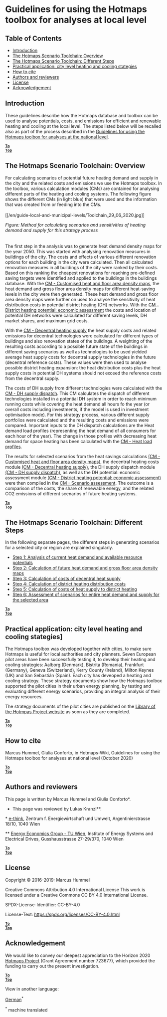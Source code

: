 <h1>Guidelines for using the Hotmaps toolbox for analyses at local level</h1>

## Table of Contents
* [Introduction](#introduction)
* [The Hotmaps Scenario Toolchain: Overview](#the-hotmaps-scenario-toolchain-overview)
* [The Hotmaps Scenario Toolchain: Different Steps](#the-hotmaps-scenario-toolchain-different-steps)
* [Practical application: city level heating and cooling stategies](#practical-application-city-level-heating-and-cooling-stategies)
* [How to cite](#how-to-cite)
* [Authors and reviewers](#authors-and-reviewers)
* [License](#license)
* [Acknowledgement](#acknowledgement)


## Introduction

These guidelines describe how the Hotmaps database and toolbox can be used to analyse potentials, costs, and emissions for efficient and renewable heating and cooling at the local level. The steps listed below will be recalled also as part of the process described in the [Guidelines for using the Hotmaps toolbox for analyses at the national level](https://wiki.hotmaps.hevs.ch/en/guide-national-level-comprehensive-assessment-eed#introduction).


<code><ins>**[To Top](#table-of-contents)**</ins></code>

## The Hotmaps Scenario Toolchain: Overview

For calculating scenarios of potential future heating demand and supply in the city and the related costs and emissions we use the Hotmaps toolbox. In the toolbox, various calculation modules (CMs) are contained for analysing different parts of the heating and cooling systems. The following figure shows the different CMs (in light blue) that were used and the information that was created from or feeding into the CMs.
<br/>  
[[/en/guide-local-and-municipal-levels/Toolchain_29_06_2020.jpg]]
  
*Figure: Method for calculating scenarios and sensitivities of heating demand and supply for this strategy process*
<br/>  
<br/>
The first step in the analysis was to generate heat demand density maps for the year 2050. This was started with analysing renovation measures in buildings of the city. The costs and effects of various different renovation options for each building in the city were calculated. Then all calculated renovation measures in all buildings of the city were ranked by their costs. Based on this ranking the cheapest renovations for reaching pre-defined saving targets were identified and applied to the buildings in the buildings database. With the [CM - Customised heat and floor area density maps](https://wiki.hotmaps.hevs.ch/en/CM-Customized-heat-and-floor-area-density-maps), the heat demand and gross floor area density maps for different heat-saving levels in the city were then generated.
These heat demand and gross floor area density maps were further on used to analyse the sensitivity of heat distribution costs in potential district heating (DH) networks. With the [CM - District heating potential: economic assessment](https://wiki.hotmaps.hevs.ch/en/CM-District-heating-potential-economic-assessment) the costs and location of potential DH networks were calculated for different saving levels, DH market shares, and maximum grid costs.

With the [CM - Decentral heating supply](https://wiki.hotmaps.hevs.ch/en/CM-Decentral-heating-supply) the heat supply costs and related emissions for decentral technologies were calculated for different types of buildings and also renovation states of the buildings. A weighting of the resulting costs according to a possible future state of the buildings in different saving scenarios as well as technologies to be used yielded average heat supply costs for decentral supply technologies in the future (decentral reference costs). These values were then used to analyse possible district heating expansion: the heat distribution costs plus the heat supply costs in potential DH systems should not exceed the reference costs from the decentral supply.

The costs of DH supply from different technologies were calculated with the [CM - DH supply dispatch](https://wiki.hotmaps.hevs.ch/en/CM-District-heating-supply-dispatch). This CM calculates the dispatch of different technologies installed in a potential DH system in order to reach minimum running costs while covering the heat demand all hours fo the year (or overall costs including investments, if the model is used in investment optimisation mode). For this strategy process, various different supply portfolios were calculated and the resulting costs and emissions were compared. Important inputs to the DH dispatch calculations are the Heat demand load profiles (representing the heat demand of all consumers for each hour of the year). The change in those profiles with decreasing heat demand for space heating has been calculated with the [CM - Heat load profiles](https://wiki.hotmaps.hevs.ch/en/CM-Heat-load-profiles).

The results for selected scenarios from the heat savings calculations [(CM - Customised heat and floor area density maps)](https://wiki.hotmaps.hevs.ch/en/CM-Customized-heat-and-floor-area-density-maps), the decentral heating costs module [(CM - Decentral heating supply)](https://wiki.hotmaps.hevs.ch/en/CM-Decentral-heating-supply), the DH supply dispatch module [(CM - DH supply dispatch)](https://wiki.hotmaps.hevs.ch/en/CM-District-heating-supply-dispatch), as well as the DH potential: economic assessment module [(CM - District heating potential: economic assessment)](https://wiki.hotmaps.hevs.ch/en/CM-District-heating-potential-economic-assessment) were then compiled in the [CM - Scenario assessment](https://wiki.hotmaps.hevs.ch/en/CM-Scenario-assessment). The outcome is a comparison of the costs, the share of renewable energy, and the related CO2 emissions of different scenarios of future heating systems.


<code><ins>**[To Top](#table-of-contents)**</ins></code>

## The Hotmaps Scenario Toolchain: Different Steps

In the following separate pages, the different steps in generating scenarios for a selected city or region are explained singularly.

* [Step 1: Analysis of current heat demand and available resource potentials](https://wiki.hotmaps.hevs.ch/en/Step-1-Analysis-of-current-heat-demand-and-available-resource-potentials)
* [Step 2: Calculation of future heat demand and gross floor area density maps](https://wiki.hotmaps.hevs.ch/en/Step-2-Calculation-of-future-heat-demand-and-gross-floor-area-density-maps)
* [Step 3: Calculation of costs of decentral heat supply](https://wiki.hotmaps.hevs.ch/en/Step-3-Calculation-of-costs-of-decentral-heat-supply)
* [Step 4: Calculation of district heating distribution costs](https://wiki.hotmaps.hevs.ch/en/Step-4-Calculation-of-district-heating-distribution-costs)
* [Step 5: Calculation of costs of heat supply to district heating](https://wiki.hotmaps.hevs.ch/en/Step-5-Calculation-of-costs-of-heat-supply-to-district-heating)
* [Step 6: Assessment of scenarios for entire heat demand and supply for the selected area](https://wiki.hotmaps.hevs.ch/en/Step-6-Assessment-of-scenarios-for-entire-heat-demand-and-supply-for-the-selected-area)


<code><ins>**[To Top](#table-of-contents)**</ins></code>

## Practical application: city level heating and cooling stategies]

The Hotmaps toolbox was developed together with cities, to make sure Hotmaps is useful for local authorities and city planners. Seven European pilot areas have been successfully testing it, to develop their heating and cooling strategies: Aalborg (Denmark), Bistrita (Romania), Frankfurt (Germany), Geneva (Switzerland), Kerry County (Ireland), Milton Keynes (UK) and San Sebastián (Spain). Each city has deveoped a heating and cooling strategy. These strategy documents show how the Hotmaps toolbox supported the pilot cities in their urban energy planning, by testing and evaluating different energy scenarios, providing an integral analysis of their energy resources.


The strategy documents of the pilot cities are published on the [Library of the Hotmpas Project website](https://www.hotmaps-project.eu/library/) as soon as they are completed. 


<code><ins>**[To Top](#table-of-contents)**</ins></code>

## How to cite

Marcus Hummel, Giulia Conforto, in Hotmaps-Wiki, Guidelines for using the Hotmaps toolbox for analyses at national level (October 2020)


<code><ins>**[To Top](#table-of-contents)**</ins></code>

## Authors and reviewers

This page is written by Marcus Hummel and Giulia Conforto\*.
- This page was reviewed by Lukas Kranzl\**.

\* [e-think](https://e-think.ac.at/),
Zentrum f. Energiewirtschaft und Umwelt,
Argentinierstrasse 18/10,
1040 Wien

\** [Energy Economics Group - TU Wien](https://eeg.tuwien.ac.at/),
Institute of Energy Systems and Electrical Drives,
Gusshausstrasse 27-29/370,
1040 Wien


<code><ins>**[To Top](#table-of-contents)**</ins></code>

## License

Copyright © 2016-2019: Marcus Hummel

Creative Commons Attribution 4.0 International License
This work is licensed under a Creative Commons CC BY 4.0 International License.

SPDX-License-Identifier: CC-BY-4.0

License-Text: https://spdx.org/licenses/CC-BY-4.0.html


<code><ins>**[To Top](#table-of-contents)**</ins></code>

## Acknowledgement

We would like to convey our deepest appreciation to the Horizon 2020 [Hotmaps Project](https://www.hotmaps-project.eu) (Grant Agreement number 723677), which provided the funding to carry out the present investigation.


<code><ins>**[To Top](#table-of-contents)**</ins></code>

<!--- THIS IS A SUPER UNIQUE IDENTIFIER -->

View in another language:

 [German](../de/GL-national)<sup>\*</sup> 

<sup>\*</sup> machine translated